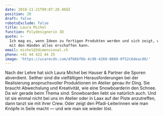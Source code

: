 ```yaml
---
date: 2018-11-21T09:07:28.469Z
position: 20
draft: false
robotsExclude: false
title: Laura Michel
function: Polydesignerin 3D
quote: >-
  Ich mag es, wenn Ideen zu fertigen Produkten werden und sich zeigt, was man
  mit den Händen alles erschaffen kann.
email: michel@3dimensional.ch
phone: +41 44 422 44 25
image: 'https://ucarecdn.com/dfb6bf6b-4c90-4269-8860-0f52c6deacd8/'
---
```

Nach der Lehre hat sich Laura Michel bei Hauser & Partner die Sporen abverdient. Seither sind die vielfältigen Herausforderungen bei der Realisierung anspruchsvoller Produktionen im Atelier genau ihr Ding. Sie braucht Abwechslung und Kreativität, wie eine Snowboarderin den Schnee. Da wir gerade beim Thema sind: Snowboarden liebt sie natürlich auch. Und ist sie einmal nicht bei uns im Atelier oder in Laax auf der Piste anzutreffen, dann tanzt sie mit ihrer Crew. Oder zeigt den Pfadi-Leiterinnen wie man Knöpfe in Seile macht — und wie man sie wieder löst.
